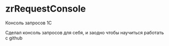 # zrRequestConsole
Консоль запросов 1С

Сделал консоль запросов для себя, и заодно чтобы научиться работать с github
